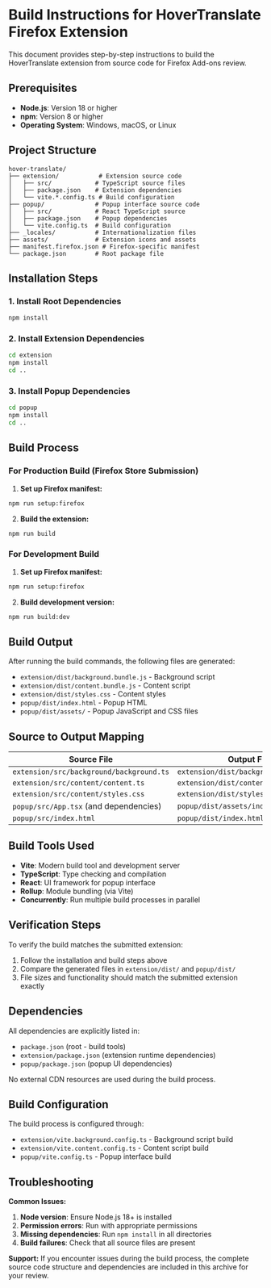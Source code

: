 # Build Instructions for HoverTranslate Firefox Extension

This document provides step-by-step instructions to build the HoverTranslate extension from source code for Firefox Add-ons review.

## Prerequisites

- **Node.js**: Version 18 or higher
- **npm**: Version 8 or higher
- **Operating System**: Windows, macOS, or Linux

## Project Structure

```
hover-translate/
├── extension/           # Extension source code
│   ├── src/            # TypeScript source files
│   ├── package.json    # Extension dependencies
│   └── vite.*.config.ts # Build configuration
├── popup/              # Popup interface source code  
│   ├── src/            # React TypeScript source
│   ├── package.json    # Popup dependencies
│   └── vite.config.ts  # Build configuration
├── _locales/           # Internationalization files
├── assets/             # Extension icons and assets
├── manifest.firefox.json # Firefox-specific manifest
└── package.json        # Root package file
```

## Installation Steps

### 1. Install Root Dependencies
```bash
npm install
```

### 2. Install Extension Dependencies
```bash
cd extension
npm install
cd ..
```

### 3. Install Popup Dependencies
```bash
cd popup
npm install
cd ..
```

## Build Process

### For Production Build (Firefox Store Submission)

1. **Set up Firefox manifest:**
```bash
npm run setup:firefox
```

2. **Build the extension:**
```bash
npm run build
```

### For Development Build

1. **Set up Firefox manifest:**
```bash
npm run setup:firefox
```

2. **Build development version:**
```bash
npm run build:dev
```

## Build Output

After running the build commands, the following files are generated:

- `extension/dist/background.bundle.js` - Background script
- `extension/dist/content.bundle.js` - Content script
- `extension/dist/styles.css` - Content styles
- `popup/dist/index.html` - Popup HTML
- `popup/dist/assets/` - Popup JavaScript and CSS files

## Source to Output Mapping

| Source File | Output File |
|-------------|-------------|
| `extension/src/background/background.ts` | `extension/dist/background.bundle.js` |
| `extension/src/content/content.ts` | `extension/dist/content.bundle.js` |
| `extension/src/content/styles.css` | `extension/dist/styles.css` |
| `popup/src/App.tsx` (and dependencies) | `popup/dist/assets/index-[hash].js` |
| `popup/src/index.html` | `popup/dist/index.html` |

## Build Tools Used

- **Vite**: Modern build tool and development server
- **TypeScript**: Type checking and compilation
- **React**: UI framework for popup interface
- **Rollup**: Module bundling (via Vite)
- **Concurrently**: Run multiple build processes in parallel

## Verification Steps

To verify the build matches the submitted extension:

1. Follow the installation and build steps above
2. Compare the generated files in `extension/dist/` and `popup/dist/`
3. File sizes and functionality should match the submitted extension exactly

## Dependencies

All dependencies are explicitly listed in:
- `package.json` (root - build tools)
- `extension/package.json` (extension runtime dependencies)
- `popup/package.json` (popup UI dependencies)

No external CDN resources are used during the build process.

## Build Configuration

The build process is configured through:
- `extension/vite.background.config.ts` - Background script build
- `extension/vite.content.config.ts` - Content script build
- `popup/vite.config.ts` - Popup interface build

## Troubleshooting

**Common Issues:**

1. **Node version**: Ensure Node.js 18+ is installed
2. **Permission errors**: Run with appropriate permissions
3. **Missing dependencies**: Run `npm install` in all directories
4. **Build failures**: Check that all source files are present

**Support:**
If you encounter issues during the build process, the complete source code structure and dependencies are included in this archive for your review.